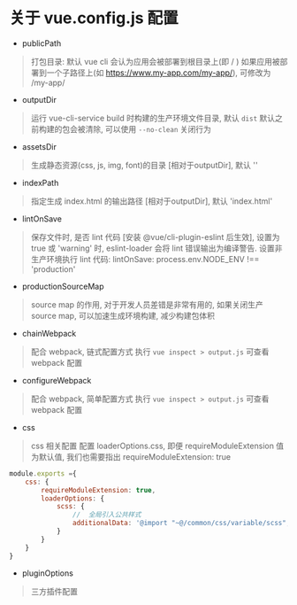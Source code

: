# 关于 vue.config.js 配置

* publicPath
> 打包目录: 默认 vue cli 会认为应用会被部署到根目录上(即 / )
> 如果应用被部署到一个子路径上(如 https://www.my-app.com/my-app/), 可修改为 /my-app/

* outputDir
> 运行 vue-cli-service build 时构建的生产环境文件目录, 默认 `dist`
> 默认之前构建的包会被清除, 可以使用 `--no-clean` 关闭行为

* assetsDir
> 生成静态资源(css, js, img, font)的目录 [相对于outputDir], 默认 ''

* indexPath
> 指定生成 index.html 的输出路径 [相对于outputDir], 默认 'index.html'

* lintOnSave
> 保存文件时, 是否 lint 代码 [安装 @vue/cli-plugin-eslint 后生效], 设置为 true 或 'warning' 时, eslint-loader 会将 lint 错误输出为编译警告.
> 设置非生产环境执行 lint 代码: lintOnSave: process.env.NODE_ENV !== 'production'

* productionSourceMap
> source map 的作用, 对于开发人员差错是非常有用的, 如果关闭生产 source map, 可以加速生成环境构建, 减少构建包体积

* chainWebpack
> 配合 webpack, 链式配置方式
> 执行 `vue inspect > output.js` 可查看 webpack 配置

* configureWebpack
> 配合 webpack, 简单配置方式
> 执行 `vue inspect > output.js` 可查看 webpack 配置

* css
> css 相关配置
> 配置 loaderOptions.css, 即便 requireModuleExtension 值为默认值, 我们也需要指出 requireModuleExtension: true
```javascript
module.exports ={
    css: {
        requireModuleExtension: true,
        loaderOptions: {
            scss: {
                //  全局引入公共样式
                additionalData: '@import "~@/common/css/variable/scss";'
            }
        }
    }
}
```

* pluginOptions
> 三方插件配置
